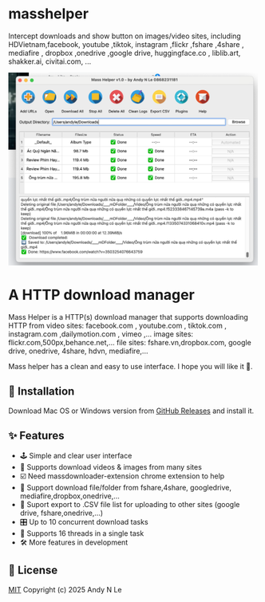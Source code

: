 # masshelper
Intercept downloads and show button on images/video sites, including HDVietnam,facebook, youtube ,tiktok, instagram ,flickr ,fshare ,4share , mediafire , dropbox ,onedrive ,google drive, huggingface.co , liblib.art, shakker.ai, civitai.com, ...



<p>
  <a href="https://motrix.app">
    <img src="./Images/screenshot.png" width="500" alt="Mass Helper app" />
  </a>
</p>

# A HTTP download manager



Mass Helper is a HTTP(s) download manager that supports downloading HTTP from video sites: facebook.com , youtube.com , tiktok.com , instagram.com ,dailymotion.com , vimeo ,... image sites: flickr.com,500px,behance.net,... file sites: fshare.vn,dropbox.com, google drive, onedrive, 4share, hdvn, mediafire,...

Mass helper has a clean and easy to use interface. I hope you will like it 👻.



## 💽 Installation  

Download Mac OS or Windows version from  [GitHub Releases](https://github.com/laichaoyi/masshelper/releases/tag/1/1) and install it.



## ✨ Features

- 🕹 Simple and clear user interface
- 🦄 Supports download videos & images from many sites 
- ☑️ Need massdownloader-extension chrome extension to help
- 📡 Support download file/folder from fshare,4share, googledrive, mediafire,dropbox,onedrive,...
- 🔌 Suport export to .CSV file list for uploading to other sites (google drive, fshare,onedrive,...)
- 🎛 Up to 10 concurrent download tasks
- 🚀 Supports 16 threads in a single task
- 🛠 More features in development


## 📜 License

[MIT](https://opensource.org/licenses/MIT) Copyright (c) 2025 Andy N Le
